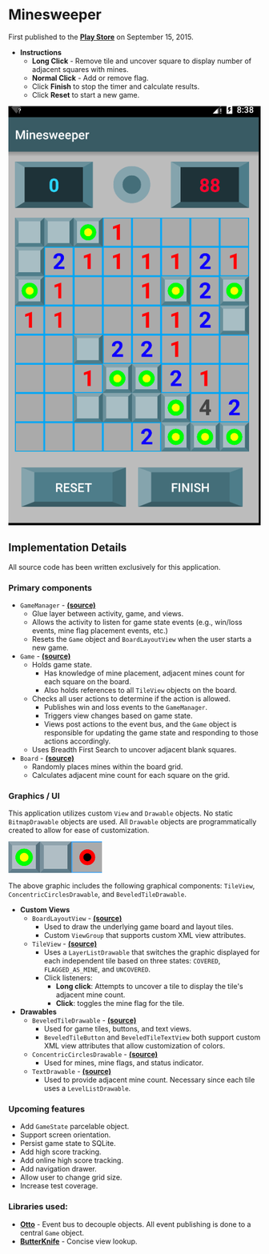 # Minesweeper
First published to the **[Play Store](https://play.google.com/store/apps/details?id=com.orangemako.minesweeper)** on September 15, 2015.

* **Instructions**
    * **Long Click** - Remove tile and uncover square to display number of adjacent squares with mines.
    * **Normal Click** - Add or remove flag.
    * Click **Finish** to stop the timer and calculate results.
    * Click **Reset** to start a new game.

![demo](images/minesweeper_demo.gif)

## Implementation Details
All source code has been written exclusively for this application.

### Primary components
* `GameManager` - **[(source)](https://github.com/kgleong/minesweeper/blob/master/app/src/main/java/com/orangemako/minesweeper/game/GameManager.java)**
    * Glue layer between activity, game, and views.
    * Allows the activity to listen for game state events (e.g., win/loss events, mine flag placement events, etc.)
    * Resets the `Game` object and `BoardLayoutView` when the user starts a new game.
* `Game` - **[(source)](https://github.com/kgleong/minesweeper/blob/master/app/src/main/java/com/orangemako/minesweeper/game/Game.java)**
    * Holds game state.
        * Has knowledge of mine placement, adjacent mines count for each square on the board.
        * Also holds references to all `TileView` objects on the board.
    * Checks all user actions to determine if the action is allowed.
        * Publishes win and loss events to the `GameManager`.
        * Triggers view changes based on game state.
        * Views post actions to the event bus, and the `Game` object is responsible for updating the game state and responding to those actions accordingly.
    * Uses Breadth First Search to uncover adjacent blank squares.
* `Board` - **[(source)](https://github.com/kgleong/minesweeper/blob/master/app/src/main/java/com/orangemako/minesweeper/board/Board.java)**
    * Randomly places mines within the board grid.
    * Calculates adjacent mine count for each square on the grid.


### Graphics / UI
This application utilizes custom `View` and `Drawable` objects.  No static `BitmapDrawable` objects are used.  All `Drawable` objects are programmatically created to allow for ease of customization.

![tile view states](images/tile_view_screenshot.png)

The above graphic includes the following graphical components: `TileView`, `ConcentricCirclesDrawable`, and `BeveledTileDrawable`.

* **Custom Views**
    * `BoardLayoutView` - **[(source)](https://github.com/kgleong/minesweeper/blob/master/app/src/main/java/com/orangemako/minesweeper/board/BoardLayoutView.java)**
        * Used to draw the underlying game board and layout tiles.
        * Custom `ViewGroup` that supports custom XML view attributes.
    * `TileView` - **[(source)](https://github.com/kgleong/minesweeper/blob/master/app/src/main/java/com/orangemako/minesweeper/board/TileView.java)**
        * Uses a `LayerListDrawable` that switches the graphic displayed for each independent tile based on three states: `COVERED`, `FLAGGED_AS_MINE`, and `UNCOVERED`.
        * Click listeners:
            * **Long click**: Attempts to uncover a tile to display the tile's adjacent mine count.
            * **Click**: toggles the mine flag for the tile.
* **Drawables**
    * `BeveledTileDrawable` - **[(source)](https://github.com/kgleong/minesweeper/blob/master/app/src/main/java/com/orangemako/minesweeper/drawable/BeveledTileDrawable.java)**
        * Used for game tiles, buttons, and text views.
        * `BeveledTileButton` and `BeveledTileTextView` both support custom XML view attributes that allow customization of colors.
    * `ConcentricCirclesDrawable` - **[(source)](https://github.com/kgleong/minesweeper/blob/master/app/src/main/java/com/orangemako/minesweeper/drawable/ConcentricCirclesDrawable.java)**
        * Used for mines, mine flags, and status indicator.
    * `TextDrawable` - **[(source)](https://github.com/kgleong/minesweeper/blob/master/app/src/main/java/com/orangemako/minesweeper/drawable/TextDrawable.java)**
        * Used to provide adjacent mine count.  Necessary since each tile uses a `LevelListDrawable`.

### Upcoming features
* Add `GameState` parcelable object.
* Support screen orientation.
* Persist game state to SQLite.
* Add high score tracking.
* Add online high score tracking.
* Add navigation drawer.
* Allow user to change grid size.
* Increase test coverage.

### Libraries used:

* **[Otto](http://square.github.io/otto/)** - Event bus to decouple objects.  All event publishing is done to a central `Game` object.
* **[ButterKnife](http://jakewharton.github.io/butterknife)** - Concise view lookup.
